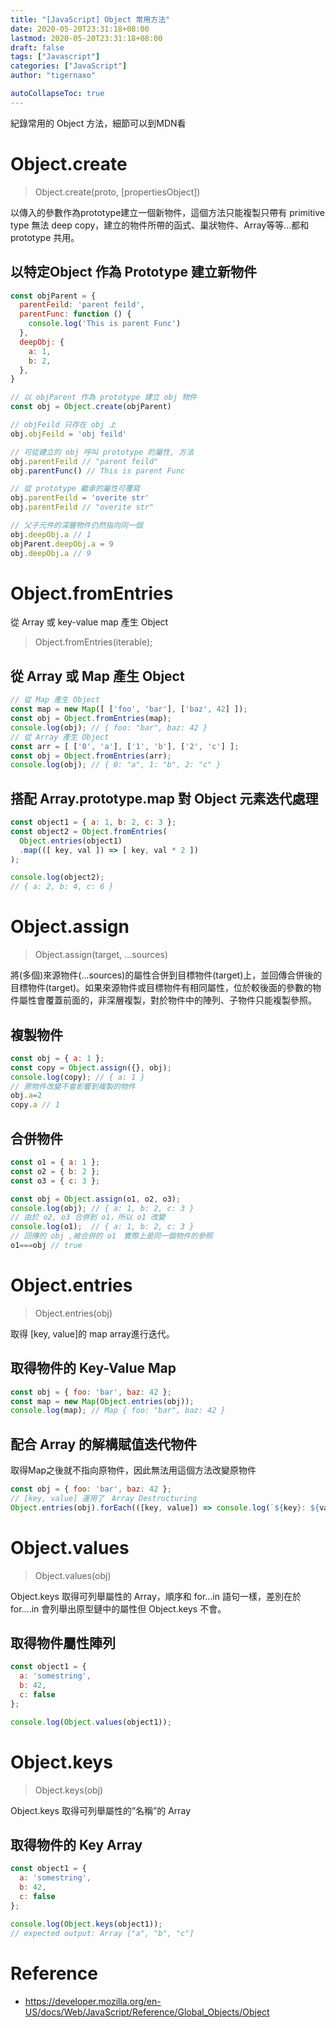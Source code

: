 ```yaml
---
title: "[JavaScript] Object 常用方法"
date: 2020-05-20T23:31:18+08:00
lastmod: 2020-05-20T23:31:18+08:00
draft: false
tags: ["Javascript"]
categories: ["JavaScript"]
author: "tigernaxo"

autoCollapseToc: true
---
```


紀錄常用的 Object 方法，細節可以到MDN看

# Object.create
> Object.create(proto, [propertiesObject])

以傳入的參數作為prototype建立一個新物件，這個方法只能複製只帶有 primitive type 無法 deep copy，建立的物件所帶的函式、巢狀物件、Array等等…都和 prototype 共用。

## 以特定Object 作為 Prototype 建立新物件

```js
const objParent = {
  parentFeild: 'parent feild',
  parentFunc: function () {
    console.log('This is parent Func')
  },
  deepObj: {
    a: 1,
    b: 2,
  },
}

// 以 objParent 作為 prototype 建立 obj 物件
const obj = Object.create(objParent)

// objFeild 只存在 obj 上
obj.objFeild = 'obj feild'

// 可從建立的 obj 呼叫 prototype 的屬性, 方法
obj.parentFeild // "parent feild"
obj.parentFunc() // This is parent Func

// 從 prototype 繼承的屬性可覆寫
obj.parentFeild = 'overite str'
obj.parentFeild // "overite str"

// 父子元件的深層物件仍然指向同一個
obj.deepObj.a // 1
objParent.deepObj.a = 9
obj.deepObj.a // 9
```

# Object.fromEntries
從 Array 或 key-value map 產生 Object

> Object.fromEntries(iterable);

## 從 Array 或 Map 產生 Object
```js
// 從 Map 產生 Object
const map = new Map([ ['foo', 'bar'], ['baz', 42] ]);
const obj = Object.fromEntries(map);
console.log(obj); // { foo: "bar", baz: 42 }
// 從 Array 產生 Object
const arr = [ ['0', 'a'], ['1', 'b'], ['2', 'c'] ];
const obj = Object.fromEntries(arr);
console.log(obj); // { 0: "a", 1: "b", 2: "c" }
```

## 搭配 Array.prototype.map 對 Object 元素迭代處理
```js
const object1 = { a: 1, b: 2, c: 3 };
const object2 = Object.fromEntries(
  Object.entries(object1)
  .map(([ key, val ]) => [ key, val * 2 ])
);

console.log(object2);
// { a: 2, b: 4, c: 6 }
```
# Object.assign
> Object.assign(target, …sources)

將(多個)來源物件(…sources)的屬性合併到目標物件(target)上，並回傳合併後的目標物件(target)。如果來源物件或目標物件有相同屬性，位於較後面的參數的物件屬性會覆蓋前面的，非深層複製，對於物件中的陣列、子物件只能複製參照。

## 複製物件
```js
const obj = { a: 1 };
const copy = Object.assign({}, obj);
console.log(copy); // { a: 1 }
// 原物件改變不會影響到複製的物件
obj.a=2
copy.a // 1
```

## 合併物件
```js
const o1 = { a: 1 };
const o2 = { b: 2 };
const o3 = { c: 3 };

const obj = Object.assign(o1, o2, o3);
console.log(obj); // { a: 1, b: 2, c: 3 }
// 由於 o2, o3 合併到 o1，所以 o1 改變
console.log(o1);  // { a: 1, b: 2, c: 3 }
// 回傳的 obj ,被合併的 o1　實際上是同一個物件的參照
o1===obj // true
```
# Object.entries
> Object.entries(obj)

取得 [key, value]的 map array進行迭代。

## 取得物件的 Key-Value Map
``` js
const obj = { foo: 'bar', baz: 42 }; 
const map = new Map(Object.entries(obj));
console.log(map); // Map { foo: "bar", baz: 42 }
```

## 配合 Array 的解構賦值迭代物件
取得Map之後就不指向原物件，因此無法用這個方法改變原物件
```js
const obj = { foo: 'bar', baz: 42 };
// [key, value] 運用了　Array Destructuring
Object.entries(obj).forEach(([key, value]) => console.log(`${key}: ${value}`)); // "foo: bar", "baz: 42"
```

# Object.values
> Object.values(obj)

Object.keys 取得可列舉屬性的 Array，順序和 for…in 語句一樣，差別在於 for….in 會列舉出原型鏈中的屬性但 Object.keys 不會。

## 取得物件屬性陣列
```js
const object1 = {
  a: 'somestring',
  b: 42,
  c: false
};

console.log(Object.values(object1));
```

# Object.keys
> Object.keys(obj)

Object.keys 取得可列舉屬性的”名稱”的 Array

## 取得物件的 Key Array
```js
const object1 = {
  a: 'somestring',
  b: 42,
  c: false
};

console.log(Object.keys(object1));
// expected output: Array ["a", "b", "c"]
```

# Reference
- https://developer.mozilla.org/en-US/docs/Web/JavaScript/Reference/Global_Objects/Object